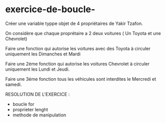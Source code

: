 # exercice-de-boucle-
Créer une variable typpe objet de 4 propriétaires de Yakir Tzafon.

On considère que chaque proprétaire a 2 deux voitures ( Un Toyota et une Chevrolet)

Faire une fonction qui autorise les voitures avec des Toyota à circuler 
uniquement les Dimanches et Mardi

Faire une 2éme fonction qui autorise les voitures Chevrolet à circuler 
uniquement les Lundi et Jeudi.

Faire une 3éme fonction tous les véhicules sont interdites le Mercredi et samedi.

RESOLUTION DE L'EXERCICE : 
- boucle for
- proprieter lenght
- methode de manipulation 
